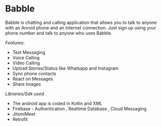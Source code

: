 # Babble


Babble is chatting and calling application that allows you to talk to anyone with an Anroid phone and an Internet connection.
Just sign up using your phone number and talk to anyone who uses Babble.




*Features*:
* Text Messaging
* Voice Calling
* Video Calling
* Upload Stories/Status like Whatsapp and Instagram
* Sync phone contacts 
* React on Messages
* Share Images 


*Libraries/Sdk used*
* The android app is coded in Kotlin and XML
* Firebase - Authentication , Realtime Database , Cloud Messaging
* JitsmiMeet
* Retrofit



